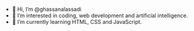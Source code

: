- 👋 Hi, I’m @ghassanalassadi
- 👀 I’m interested in coding, web development and artificial intelligence.
- 🌱 I’m currently learning HTML, CSS and JavaScript.

<!---
ghassanalassadi/ghassanalassadi is a ✨ special ✨ repository because its `README.md` (this file) appears on your GitHub profile.
You can click the Preview link to take a look at your changes.
--->
